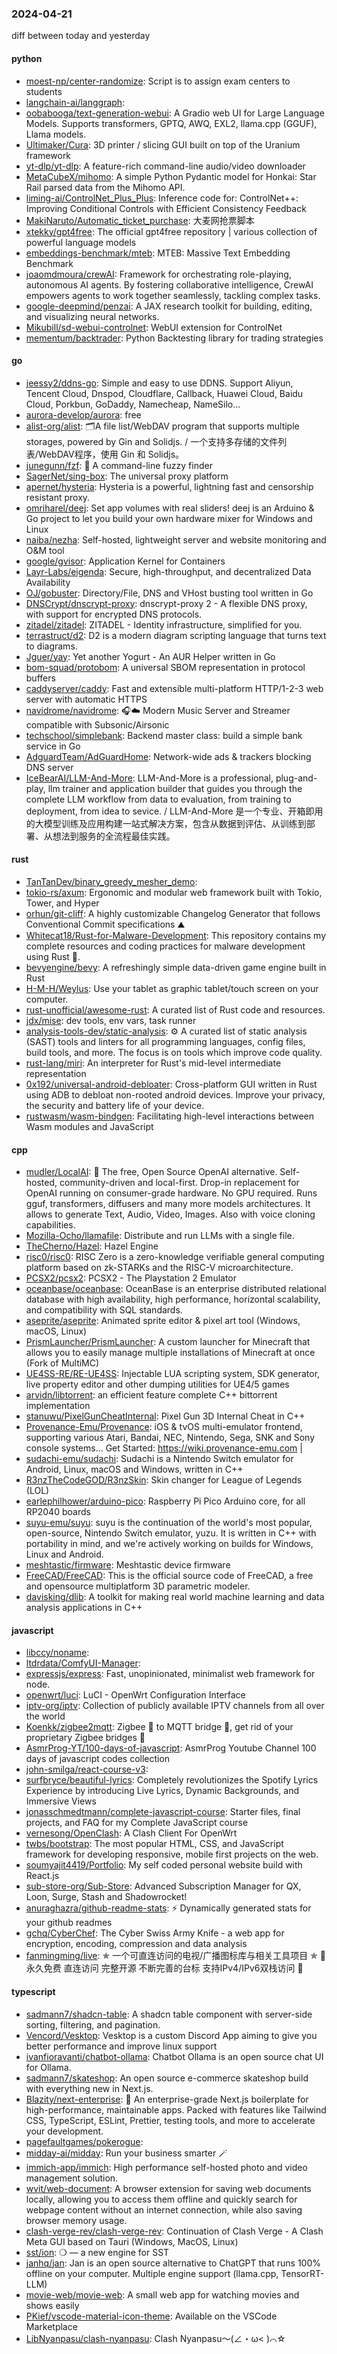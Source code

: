 ### 2024-04-21
diff between today and yesterday

#### python
* [moest-np/center-randomize](https://github.com/moest-np/center-randomize): Script is to assign exam centers to students
* [langchain-ai/langgraph](https://github.com/langchain-ai/langgraph): 
* [oobabooga/text-generation-webui](https://github.com/oobabooga/text-generation-webui): A Gradio web UI for Large Language Models. Supports transformers, GPTQ, AWQ, EXL2, llama.cpp (GGUF), Llama models.
* [Ultimaker/Cura](https://github.com/Ultimaker/Cura): 3D printer / slicing GUI built on top of the Uranium framework
* [yt-dlp/yt-dlp](https://github.com/yt-dlp/yt-dlp): A feature-rich command-line audio/video downloader
* [MetaCubeX/mihomo](https://github.com/MetaCubeX/mihomo): A simple Python Pydantic model for Honkai: Star Rail parsed data from the Mihomo API.
* [liming-ai/ControlNet_Plus_Plus](https://github.com/liming-ai/ControlNet_Plus_Plus): Inference code for: ControlNet++: Improving Conditional Controls with Efficient Consistency Feedback
* [MakiNaruto/Automatic_ticket_purchase](https://github.com/MakiNaruto/Automatic_ticket_purchase): 大麦网抢票脚本
* [xtekky/gpt4free](https://github.com/xtekky/gpt4free): The official gpt4free repository | various collection of powerful language models
* [embeddings-benchmark/mteb](https://github.com/embeddings-benchmark/mteb): MTEB: Massive Text Embedding Benchmark
* [joaomdmoura/crewAI](https://github.com/joaomdmoura/crewAI): Framework for orchestrating role-playing, autonomous AI agents. By fostering collaborative intelligence, CrewAI empowers agents to work together seamlessly, tackling complex tasks.
* [google-deepmind/penzai](https://github.com/google-deepmind/penzai): A JAX research toolkit for building, editing, and visualizing neural networks.
* [Mikubill/sd-webui-controlnet](https://github.com/Mikubill/sd-webui-controlnet): WebUI extension for ControlNet
* [mementum/backtrader](https://github.com/mementum/backtrader): Python Backtesting library for trading strategies

#### go
* [jeessy2/ddns-go](https://github.com/jeessy2/ddns-go): Simple and easy to use DDNS. Support Aliyun, Tencent Cloud, Dnspod, Cloudflare, Callback, Huawei Cloud, Baidu Cloud, Porkbun, GoDaddy, Namecheap, NameSilo...
* [aurora-develop/aurora](https://github.com/aurora-develop/aurora): free
* [alist-org/alist](https://github.com/alist-org/alist): 🗂️A file list/WebDAV program that supports multiple storages, powered by Gin and Solidjs. / 一个支持多存储的文件列表/WebDAV程序，使用 Gin 和 Solidjs。
* [junegunn/fzf](https://github.com/junegunn/fzf): 🌸 A command-line fuzzy finder
* [SagerNet/sing-box](https://github.com/SagerNet/sing-box): The universal proxy platform
* [apernet/hysteria](https://github.com/apernet/hysteria): Hysteria is a powerful, lightning fast and censorship resistant proxy.
* [omriharel/deej](https://github.com/omriharel/deej): Set app volumes with real sliders! deej is an Arduino & Go project to let you build your own hardware mixer for Windows and Linux
* [naiba/nezha](https://github.com/naiba/nezha): Self-hosted, lightweight server and website monitoring and O&M tool
* [google/gvisor](https://github.com/google/gvisor): Application Kernel for Containers
* [Layr-Labs/eigenda](https://github.com/Layr-Labs/eigenda): Secure, high-throughput, and decentralized Data Availability
* [OJ/gobuster](https://github.com/OJ/gobuster): Directory/File, DNS and VHost busting tool written in Go
* [DNSCrypt/dnscrypt-proxy](https://github.com/DNSCrypt/dnscrypt-proxy): dnscrypt-proxy 2 - A flexible DNS proxy, with support for encrypted DNS protocols.
* [zitadel/zitadel](https://github.com/zitadel/zitadel): ZITADEL - Identity infrastructure, simplified for you.
* [terrastruct/d2](https://github.com/terrastruct/d2): D2 is a modern diagram scripting language that turns text to diagrams.
* [Jguer/yay](https://github.com/Jguer/yay): Yet another Yogurt - An AUR Helper written in Go
* [bom-squad/protobom](https://github.com/bom-squad/protobom): A universal SBOM representation in protocol buffers
* [caddyserver/caddy](https://github.com/caddyserver/caddy): Fast and extensible multi-platform HTTP/1-2-3 web server with automatic HTTPS
* [navidrome/navidrome](https://github.com/navidrome/navidrome): 🎧☁️ Modern Music Server and Streamer compatible with Subsonic/Airsonic
* [techschool/simplebank](https://github.com/techschool/simplebank): Backend master class: build a simple bank service in Go
* [AdguardTeam/AdGuardHome](https://github.com/AdguardTeam/AdGuardHome): Network-wide ads & trackers blocking DNS server
* [IceBearAI/LLM-And-More](https://github.com/IceBearAI/LLM-And-More): LLM-And-More is a professional, plug-and-play, llm trainer and application builder that guides you through the complete LLM workflow from data to evaluation, from training to deployment, from idea to sevice. / LLM-And-More 是一个专业、开箱即用的大模型训练及应用构建一站式解决方案，包含从数据到评估、从训练到部署、从想法到服务的全流程最佳实践。

#### rust
* [TanTanDev/binary_greedy_mesher_demo](https://github.com/TanTanDev/binary_greedy_mesher_demo): 
* [tokio-rs/axum](https://github.com/tokio-rs/axum): Ergonomic and modular web framework built with Tokio, Tower, and Hyper
* [orhun/git-cliff](https://github.com/orhun/git-cliff): A highly customizable Changelog Generator that follows Conventional Commit specifications ⛰️
* [Whitecat18/Rust-for-Malware-Development](https://github.com/Whitecat18/Rust-for-Malware-Development): This repository contains my complete resources and coding practices for malware development using Rust 🦀.
* [bevyengine/bevy](https://github.com/bevyengine/bevy): A refreshingly simple data-driven game engine built in Rust
* [H-M-H/Weylus](https://github.com/H-M-H/Weylus): Use your tablet as graphic tablet/touch screen on your computer.
* [rust-unofficial/awesome-rust](https://github.com/rust-unofficial/awesome-rust): A curated list of Rust code and resources.
* [jdx/mise](https://github.com/jdx/mise): dev tools, env vars, task runner
* [analysis-tools-dev/static-analysis](https://github.com/analysis-tools-dev/static-analysis): ⚙️ A curated list of static analysis (SAST) tools and linters for all programming languages, config files, build tools, and more. The focus is on tools which improve code quality.
* [rust-lang/miri](https://github.com/rust-lang/miri): An interpreter for Rust's mid-level intermediate representation
* [0x192/universal-android-debloater](https://github.com/0x192/universal-android-debloater): Cross-platform GUI written in Rust using ADB to debloat non-rooted android devices. Improve your privacy, the security and battery life of your device.
* [rustwasm/wasm-bindgen](https://github.com/rustwasm/wasm-bindgen): Facilitating high-level interactions between Wasm modules and JavaScript

#### cpp
* [mudler/LocalAI](https://github.com/mudler/LocalAI): 🤖 The free, Open Source OpenAI alternative. Self-hosted, community-driven and local-first. Drop-in replacement for OpenAI running on consumer-grade hardware. No GPU required. Runs gguf, transformers, diffusers and many more models architectures. It allows to generate Text, Audio, Video, Images. Also with voice cloning capabilities.
* [Mozilla-Ocho/llamafile](https://github.com/Mozilla-Ocho/llamafile): Distribute and run LLMs with a single file.
* [TheCherno/Hazel](https://github.com/TheCherno/Hazel): Hazel Engine
* [risc0/risc0](https://github.com/risc0/risc0): RISC Zero is a zero-knowledge verifiable general computing platform based on zk-STARKs and the RISC-V microarchitecture.
* [PCSX2/pcsx2](https://github.com/PCSX2/pcsx2): PCSX2 - The Playstation 2 Emulator
* [oceanbase/oceanbase](https://github.com/oceanbase/oceanbase): OceanBase is an enterprise distributed relational database with high availability, high performance, horizontal scalability, and compatibility with SQL standards.
* [aseprite/aseprite](https://github.com/aseprite/aseprite): Animated sprite editor & pixel art tool (Windows, macOS, Linux)
* [PrismLauncher/PrismLauncher](https://github.com/PrismLauncher/PrismLauncher): A custom launcher for Minecraft that allows you to easily manage multiple installations of Minecraft at once (Fork of MultiMC)
* [UE4SS-RE/RE-UE4SS](https://github.com/UE4SS-RE/RE-UE4SS): Injectable LUA scripting system, SDK generator, live property editor and other dumping utilities for UE4/5 games
* [arvidn/libtorrent](https://github.com/arvidn/libtorrent): an efficient feature complete C++ bittorrent implementation
* [stanuwu/PixelGunCheatInternal](https://github.com/stanuwu/PixelGunCheatInternal): Pixel Gun 3D Internal Cheat in C++
* [Provenance-Emu/Provenance](https://github.com/Provenance-Emu/Provenance): iOS & tvOS multi-emulator frontend, supporting various Atari, Bandai, NEC, Nintendo, Sega, SNK and Sony console systems… Get Started: https://wiki.provenance-emu.com |
* [sudachi-emu/sudachi](https://github.com/sudachi-emu/sudachi): Sudachi is a Nintendo Switch emulator for Android, Linux, macOS and Windows, written in C++
* [R3nzTheCodeGOD/R3nzSkin](https://github.com/R3nzTheCodeGOD/R3nzSkin): Skin changer for League of Legends (LOL)
* [earlephilhower/arduino-pico](https://github.com/earlephilhower/arduino-pico): Raspberry Pi Pico Arduino core, for all RP2040 boards
* [suyu-emu/suyu](https://github.com/suyu-emu/suyu): suyu is the continuation of the world's most popular, open-source, Nintendo Switch emulator, yuzu. It is written in C++ with portability in mind, and we're actively working on builds for Windows, Linux and Android.
* [meshtastic/firmware](https://github.com/meshtastic/firmware): Meshtastic device firmware
* [FreeCAD/FreeCAD](https://github.com/FreeCAD/FreeCAD): This is the official source code of FreeCAD, a free and opensource multiplatform 3D parametric modeler.
* [davisking/dlib](https://github.com/davisking/dlib): A toolkit for making real world machine learning and data analysis applications in C++

#### javascript
* [libccy/noname](https://github.com/libccy/noname): 
* [ltdrdata/ComfyUI-Manager](https://github.com/ltdrdata/ComfyUI-Manager): 
* [expressjs/express](https://github.com/expressjs/express): Fast, unopinionated, minimalist web framework for node.
* [openwrt/luci](https://github.com/openwrt/luci): LuCI - OpenWrt Configuration Interface
* [iptv-org/iptv](https://github.com/iptv-org/iptv): Collection of publicly available IPTV channels from all over the world
* [Koenkk/zigbee2mqtt](https://github.com/Koenkk/zigbee2mqtt): Zigbee 🐝 to MQTT bridge 🌉, get rid of your proprietary Zigbee bridges 🔨
* [AsmrProg-YT/100-days-of-javascript](https://github.com/AsmrProg-YT/100-days-of-javascript): AsmrProg Youtube Channel 100 days of javascript codes collection
* [john-smilga/react-course-v3](https://github.com/john-smilga/react-course-v3): 
* [surfbryce/beautiful-lyrics](https://github.com/surfbryce/beautiful-lyrics): Completely revolutionizes the Spotify Lyrics Experience by introducing Live Lyrics, Dynamic Backgrounds, and Immersive Views
* [jonasschmedtmann/complete-javascript-course](https://github.com/jonasschmedtmann/complete-javascript-course): Starter files, final projects, and FAQ for my Complete JavaScript course
* [vernesong/OpenClash](https://github.com/vernesong/OpenClash): A Clash Client For OpenWrt
* [twbs/bootstrap](https://github.com/twbs/bootstrap): The most popular HTML, CSS, and JavaScript framework for developing responsive, mobile first projects on the web.
* [soumyajit4419/Portfolio](https://github.com/soumyajit4419/Portfolio): My self coded personal website build with React.js
* [sub-store-org/Sub-Store](https://github.com/sub-store-org/Sub-Store): Advanced Subscription Manager for QX, Loon, Surge, Stash and Shadowrocket!
* [anuraghazra/github-readme-stats](https://github.com/anuraghazra/github-readme-stats): ⚡ Dynamically generated stats for your github readmes
* [gchq/CyberChef](https://github.com/gchq/CyberChef): The Cyber Swiss Army Knife - a web app for encryption, encoding, compression and data analysis
* [fanmingming/live](https://github.com/fanmingming/live): ✯ 一个可直连访问的电视/广播图标库与相关工具项目 ✯ 🔕 永久免费 直连访问 完整开源 不断完善的台标 支持IPv4/IPv6双栈访问 🔕

#### typescript
* [sadmann7/shadcn-table](https://github.com/sadmann7/shadcn-table): A shadcn table component with server-side sorting, filtering, and pagination.
* [Vencord/Vesktop](https://github.com/Vencord/Vesktop): Vesktop is a custom Discord App aiming to give you better performance and improve linux support
* [ivanfioravanti/chatbot-ollama](https://github.com/ivanfioravanti/chatbot-ollama): Chatbot Ollama is an open source chat UI for Ollama.
* [sadmann7/skateshop](https://github.com/sadmann7/skateshop): An open source e-commerce skateshop build with everything new in Next.js.
* [Blazity/next-enterprise](https://github.com/Blazity/next-enterprise): 💼 An enterprise-grade Next.js boilerplate for high-performance, maintainable apps. Packed with features like Tailwind CSS, TypeScript, ESLint, Prettier, testing tools, and more to accelerate your development.
* [pagefaultgames/pokerogue](https://github.com/pagefaultgames/pokerogue): 
* [midday-ai/midday](https://github.com/midday-ai/midday): Run your business smarter 🪄
* [immich-app/immich](https://github.com/immich-app/immich): High performance self-hosted photo and video management solution.
* [wvit/web-document](https://github.com/wvit/web-document): A browser extension for saving web documents locally, allowing you to access them offline and quickly search for webpage content without an internet connection, while also saving browser memory usage.
* [clash-verge-rev/clash-verge-rev](https://github.com/clash-verge-rev/clash-verge-rev): Continuation of Clash Verge - A Clash Meta GUI based on Tauri (Windows, MacOS, Linux)
* [sst/ion](https://github.com/sst/ion): ❍ — a new engine for SST
* [janhq/jan](https://github.com/janhq/jan): Jan is an open source alternative to ChatGPT that runs 100% offline on your computer. Multiple engine support (llama.cpp, TensorRT-LLM)
* [movie-web/movie-web](https://github.com/movie-web/movie-web): A small web app for watching movies and shows easily
* [PKief/vscode-material-icon-theme](https://github.com/PKief/vscode-material-icon-theme): Available on the VSCode Marketplace
* [LibNyanpasu/clash-nyanpasu](https://github.com/LibNyanpasu/clash-nyanpasu): Clash Nyanpasu～(∠・ω< )⌒☆​
